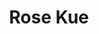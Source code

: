---
layout    : default
bodyid    : "alumni"
bodyclass : "content"

title       : Rose Kue
photo       : "rose.jpg"
occupation  : "Designer, Musician"

links:
 - icon     : "fa-facebook"
   url      : ""
 - icon     : "fa-twitter"
   url      : "https://twitter.com/rosekue"
 - icon     : "fa-linkedin"
   url      : ""
 - icon     : "fa-instagram"
   url      : ""
 - icon     : "fa-soundcloud"
   url      : ""
 - icon     : "fa-vimeo-square"
   url      : ""
 - icon     : "fa-github"
   url      : ""
 - icon     : "fa-tumblr"
   url      : ""
 - icon     : "fa-globe"
   url      : "http://www.kuesclues.com/"
---